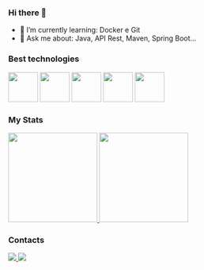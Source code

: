### Hi there 👋

- 🌱 I’m currently learning: Docker e Git
- 💬 Ask me about: Java, API Rest, Maven, Spring Boot...

### Best technologies

<div>
  <img src="https://cdn.jsdelivr.net/gh/devicons/devicon/icons/java/java-original-wordmark.svg" width="60"/>
  <img src="https://cdn.jsdelivr.net/gh/devicons/devicon/icons/spring/spring-plain-wordmark.svg" width="60"/>
  <img src="https://cdn.jsdelivr.net/gh/devicons/devicon/icons/mysql/mysql-original-wordmark.svg" width="60"/>       
  <img src="https://cdn.jsdelivr.net/gh/devicons/devicon/icons/apache/apache-original-wordmark.svg" width="60"/>
  <img src="https://cdn.jsdelivr.net/gh/devicons/devicon/icons/docker/docker-original-wordmark.svg" width="60"/>
</div>

### My Stats

<div>
  <a href="https://github.com/Henrique-Villarrazo">
     <img  height="180em" src="https://github-readme-stats.vercel.app/api/top-langs/?username=Henrique-Villarrazo&layout=compact&langs_count=7&theme=dark"/>
     <img height="180em" src="https://github-readme-stats.vercel.app/api?username=Henrique-Villarrazo&show_icons=true&theme=dark&include_all_commits=true&count_private=true" />
  </a>
</div>

### Contacts

<div>
  <a href="https://www.linkedin.com/in/henrique-villarrazo-java/">
    <img src="https://img.shields.io/badge/LinkedIn-0077B5?style=for-the-badge&logo=linkedin&logoColor=white" />
  </a>
 <a href="https://www.instagram.com/h_villarrazo/">
    <img src="https://img.shields.io/badge/Instagram-E4405F?style=for-the-badge&logo=instagram&logoColor=white" />
  </a>
</div> 
